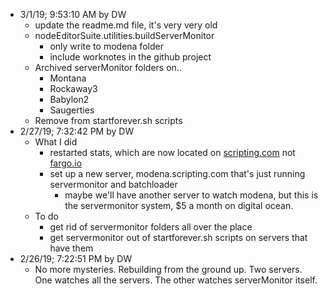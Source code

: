 * 3/1/19; 9:53:10 AM by DW
   * update the readme.md file, it's very very old
   * nodeEditorSuite.utilities.buildServerMonitor
      * only write to modena folder
      * include worknotes in the github project
   * Archived serverMonitor folders on..
      * Montana
      * Rockaway3
      * Babylon2
      * Saugerties
   * Remove from startforever.sh scripts
* 2/27/19; 7:32:42 PM by DW
   * What I did
      * restarted stats, which are now located on <a href="http://scripting.com/code/servermonitor/stats.json">scripting.com</a> not <a href="http://fargo.io/testing/servermonitor/stats.json">fargo.io</a>
      * set up a new server, modena.scripting.com that's just running servermonitor and batchloader
         * maybe we'll have another server to watch modena, but this is the servermonitor system, $5 a month on digital ocean.
   * To do
      * get rid of servermonitor folders all over the place
      * get servermonitor out of startforever.sh scripts on servers that have them
* 2/26/19; 7:22:51 PM by DW
   * No more mysteries. Rebuilding from the ground up. Two servers. One watches all the servers. The other watches serverMonitor itself.
